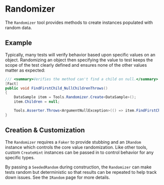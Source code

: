 # Randomizer

The `Randomizer` tool provides methods to create instances populated with random data.

## Example

Typically, many tests will verify behavior based upon specific values on an object. Randomizing an object then specifying the value to test keeps the scope of the test clearly defined and ensures none of the other values matter as expected:

```c#
/// <summary>Verifies the method can't find a child on null.</summary>
[Fact]
public void FindFirstChild_NullChildrenThrows()
{
    DataSample item = Tools.Randomizer.Create<DataSample>();
    item.Children = null;

    Tools.Asserter.Throws<ArgumentNullException>(() => item.FindFirstChild());
}
```

## Creation & Customization

The `Randomizer` requires a `Faker` to provide stubbing and an `IRandom` instance which controls the core value randomization. Like other tools, custom `CreateHint` instances can be passed in to control behavior for any specific types.

By passing a `SeededRandom` during construction, the `Randomizer` can make tests random but deterministic so that results can be repeated to help track down issues. See the `IRandom` page for more details.
